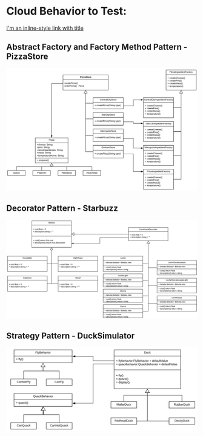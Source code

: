 # Cloud Behavior to Test:
[I'm an inline-style link with title](https://repl.it/@OscarMichel1/DesignPatternProblems "Link to Test")

## Abstract Factory and Factory Method Pattern - PizzaStore
![alt text](https://github.com/OscarMichelH/design_patterns/blob/master/PizzaStore.png)

## Decorator Pattern - Starbuzz
![alt text](https://github.com/OscarMichelH/design_patterns/blob/master/Starbuzz.png)

## Strategy Pattern - DuckSimulator
![alt text](https://github.com/OscarMichelH/design_patterns/blob/master/DuckSimulator.png)
